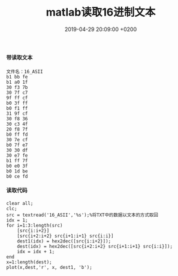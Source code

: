 ﻿---
layout: post
title:  "matlab读取16进制文本"
date:   2019-04-29 20:09:00 +0200
categories: matlab
---
#### 带读取文本
```
文件名：16_ASII
b1 bb fe
b1 a0 1f
30 f3 7b
30 7f c7
9f ff cf
b0 3f ff
b0 f1 ff
31 9f cf
30 f8 36
30 c3 4f
20 f8 7f
b0 ff fd
30 7e cf
b0 7f e7
30 30 df
30 e7 fe
b1 ff 7f
b0 e0 3f
b0 1d be
b0 ce fd
```

#### 读取代码
```   
clear all;
clc;
src = textread('16_ASII','%s');%将TXT中的数据以文本的方式取回
idx = 1;
for i=1:3:length(src)
    [src{i:i+2}]
    [src{i+2:i+2} src{i+1:i+1} src{i:i}]
    dest1(idx) = hex2dec([src{i:i+2}]);
    dest(idx) = hex2dec([src{i+2:i+2} src{i+1:i+1} src{i:i}]);
    idx = idx + 1;
end
x=1:length(dest);
plot(x,dest,'r', x, dest1, 'b');
```
